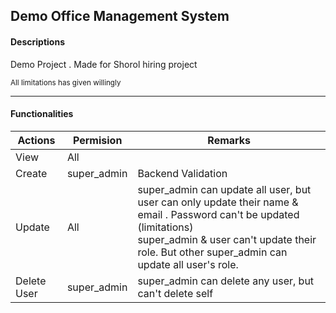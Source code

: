 <h2> Demo Office Management System</h2>
<h4>Descriptions</h4>
<p>Demo Project . Made for Shorol hiring project</p>
<sub> All limitations has given willingly </sub>

<hr/>
<h4> Functionalities </h4>
<div>
    <table>
        <thead>
            <tr>
                <th>Actions</th>
                <th>Permision</th>
                <th> Remarks </th>
            </tr>
        </thead>
        <tbody>
            <tr>
                <td>View</td>
                <td> All </td>
                <td>  </td>
            </tr>
            <tr>
                <td>Create</td>
                <td> super_admin </td>
                <td> Backend Validation </td>
            </tr>
            <tr>
                <td>Update</td>
                <td> All </td>
                <td> super_admin can update all user, but user can only update their name & email . Password can't be updated (limitations) <br/> super_admin & user can't update their role. But other super_admin can update all user's role. </td>
            </tr>
            <tr>
                <td>Delete User</td>
                <td> super_admin </td>
                <td> super_admin can delete any user, but can't delete self </td>
            </tr>
        </tbody>
    </table>
</div>
